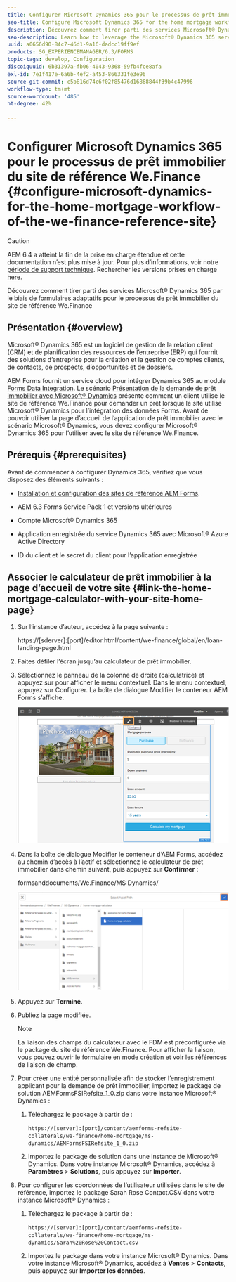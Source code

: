 ```yaml
---
title: Configurer Microsoft Dynamics 365 pour le processus de prêt immobilier du site de référence We.Finance
seo-title: Configure Microsoft Dynamics 365 for the home mortgage workflow of the We.Finance reference site
description: Découvrez comment tirer parti des services Microsoft® Dynamics 365 par le biais de formulaires adaptatifs pour le processus de prêt immobilier du site de référence We.Finance
seo-description: Learn how to leverage the Microsoft® Dynamics 365 services through adaptive forms for the home mortgage workflow of the We.Finance Reference site
uuid: a0656d90-84c7-46d1-9a16-dadcc19ff9ef
products: SG_EXPERIENCEMANAGER/6.3/FORMS
topic-tags: develop, Configuration
discoiquuid: 6b31397a-fb06-4043-9368-59fb4fce8afa
exl-id: 7e1f417e-6a6b-4ef2-a453-866331fe3e96
source-git-commit: c5b816d74c6f02f85476d16868844f39b4c47996
workflow-type: tm+mt
source-wordcount: '485'
ht-degree: 42%

---
```


# Configurer Microsoft Dynamics 365 pour le processus de prêt immobilier du site de référence We.Finance {#configure-microsoft-dynamics-for-the-home-mortgage-workflow-of-the-we-finance-reference-site}

>[!CAUTION]
>
>AEM 6.4 a atteint la fin de la prise en charge étendue et cette documentation n’est plus mise à jour. Pour plus d’informations, voir notre [période de support technique](https://helpx.adobe.com/fr/support/programs/eol-matrix.html). Rechercher les versions prises en charge [here](https://experienceleague.adobe.com/docs/?lang=fr).

Découvrez comment tirer parti des services Microsoft® Dynamics 365 par le biais de formulaires adaptatifs pour le processus de prêt immobilier du site de référence We.Finance

## Présentation {#overview}

Microsoft® Dynamics 365 est un logiciel de gestion de la relation client (CRM) et de planification des ressources de l’entreprise (ERP) qui fournit des solutions d’entreprise pour la création et la gestion de comptes clients, de contacts, de prospects, d’opportunités et de dossiers.

AEM Forms fournit un service cloud pour intégrer Dynamics 365 au module [Forms Data Integration](/help/forms/using/data-integration.md). Le scénario [Présentation de la demande de prêt immobilier avec Microsoft® Dynamics](/help/forms/using/finance-reference-site-walkthrough.md#home-mortgage-application-walkthrough-with-microsoft-dynamics) présente comment un client utilise le site de référence We.Finance pour demander un prêt lorsque le site utilise Microsoft® Dynamics pour l’intégration des données Forms. Avant de pouvoir utiliser la page d’accueil de l’application de prêt immobilier avec le scénario Microsoft® Dynamics, vous devez configurer Microsoft® Dynamics 365 pour l’utiliser avec le site de référence We.Finance.

## Prérequis {#prerequisites}

Avant de commencer à configurer Dynamics 365, vérifiez que vous disposez des éléments suivants :

* [Installation et configuration des sites de référence AEM Forms](/help/forms/using/setup-reference-sites.md).

* AEM 6.3 Forms Service Pack 1 et versions ultérieures
* Compte Microsoft® Dynamics 365
* Application enregistrée du service Dynamics 365 avec Microsoft® Azure Active Directory
* ID du client et le secret du client pour l’application enregistrée

## Associer le calculateur de prêt immobilier à la page d’accueil de votre site {#link-the-home-mortgage-calculator-with-your-site-home-page}

1. Sur l’instance d’auteur, accédez à la page suivante :

   https://[sderver]:[port]/editor.html/content/we-finance/global/en/loan-landing-page.html

1. Faites défiler l’écran jusqu’au calculateur de prêt immobilier.
1. Sélectionnez le panneau de la colonne de droite (calculatrice) et appuyez sur pour afficher le menu contextuel. Dans le menu contextuel, appuyez sur Configurer. La boîte de dialogue Modifier le conteneur AEM Forms s’affiche.

   ![calculatorconfigurgurepanel](assets/calculatorconfigurepanel.png)

1. Dans la boîte de dialogue Modifier le conteneur d’AEM Forms, accédez au chemin d’accès à l’actif et sélectionnez le calculateur de prêt immobilier dans chemin suivant, puis appuyez sur **Confirmer** :

   formsanddocuments/We.Finance/MS Dynamics/

   ![selectassetpath](assets/selectassetpath.png)

1. Appuyez sur **Terminé**.
1. Publiez la page modifiée.

   >[!NOTE]
   >
   >La liaison des champs du calculateur avec le FDM est préconfigurée via le package du site de référence We.Finance. Pour afficher la liaison, vous pouvez ouvrir le formulaire en mode création et voir les références de liaison de champ.

1. Pour créer une entité personnalisée afin de stocker l’enregistrement applicant pour la demande de prêt immobilier, importez le package de solution AEMFormsFSIRefsite_1_0.zip dans votre instance Microsoft® Dynamics :

   1. Téléchargez le package à partir de :

      `https://[server]:[port]/content/aemforms-refsite-collaterals/we-finance/home-mortgage/ms-dynamics/AEMFormsFSIRefsite_1_0.zip`

   1. Importez le package de solution dans une instance de Microsoft® Dynamics. Dans votre instance Microsoft® Dynamics, accédez à **Paramètres** > **Solutions**, puis appuyez sur **Importer**.

1. Pour configurer les coordonnées de l’utilisateur utilisées dans le site de référence, importez le package Sarah Rose Contact.CSV dans votre instance Microsoft® Dynamics :

   1. Téléchargez le package à partir de :

      `https://[server]:[port]/content/aemforms-refsite-collaterals/we-finance/home-mortgage/ms-dynamics/Sarah%20Rose%20Contact.csv`

   1. Importez le package dans votre instance Microsoft® Dynamics. Dans votre instance Microsoft® Dynamics, accédez à **Ventes** > **Contacts**, puis appuyez sur **Importer les données**.
